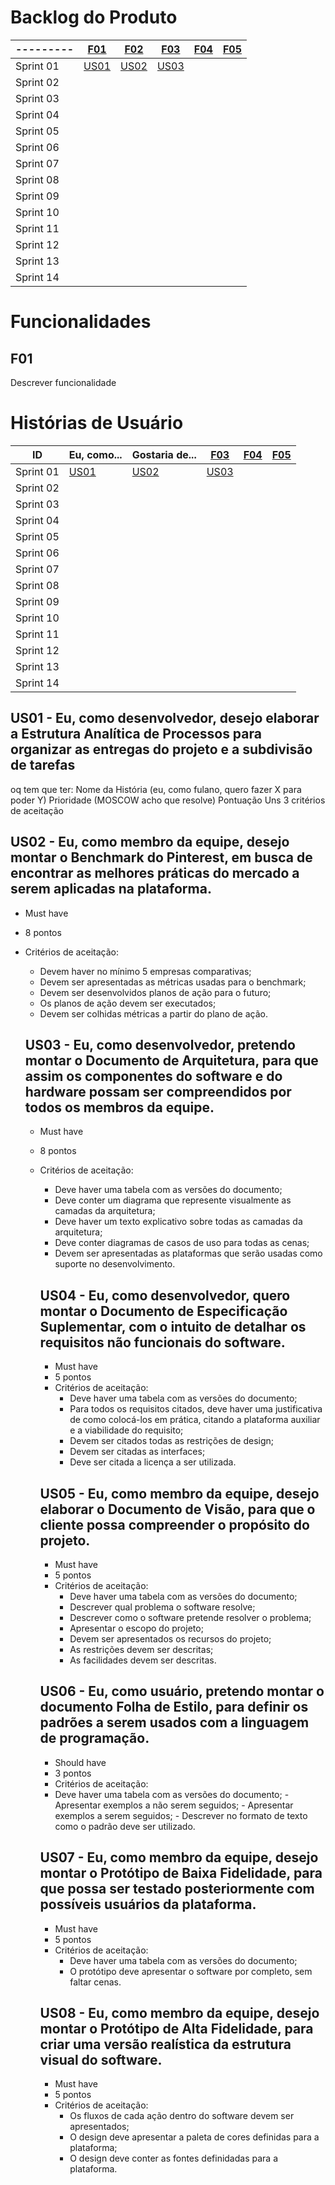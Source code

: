 # Backlog do Produto

| --------- | [F01](#f01) | [F02](#f02)  | [F03](#f03)  | [F04](#f04)  | [F05](#f05)  |
|--|--|--|--|--|--|
| Sprint 01 | [US01](#us01) | [US02](#us02)  | [US03](#us03)  |  | |
| Sprint 02 |  |  |  |  | |
| Sprint 03 |  |  |  |  | |
| Sprint 04 |  |  |  |  | |
| Sprint 05 |  |  |  |  | |
| Sprint 06 |  |  |  |  | |
| Sprint 07 |  |  |  |  | |
| Sprint 08 |  |  |  |  | |
| Sprint 09 |  |  |  |  | |
| Sprint 10 |  |  |  |  | |
| Sprint 11 |  |  |  |  | |
| Sprint 12 |  |  |  |  | |
| Sprint 13 |  |  |  |  | |
| Sprint 14 |  |  |  |  | |

# Funcionalidades

## F01
 Descrever funcionalidade

# Histórias de Usuário

| ID | Eu, como... | Gostaria de...  | [F03](#f03)  | [F04](#f04)  | [F05](#f05)  |
|--|--|--|--|--|--|
| Sprint 01 | [US01](#us01) | [US02](#us02)  | [US03](#us03)  |  | |
| Sprint 02 |  |  |  |  | |
| Sprint 03 |  |  |  |  | |
| Sprint 04 |  |  |  |  | |
| Sprint 05 |  |  |  |  | |
| Sprint 06 |  |  |  |  | |
| Sprint 07 |  |  |  |  | |
| Sprint 08 |  |  |  |  | |
| Sprint 09 |  |  |  |  | |
| Sprint 10 |  |  |  |  | |
| Sprint 11 |  |  |  |  | |
| Sprint 12 |  |  |  |  | |
| Sprint 13 |  |  |  |  | |
| Sprint 14 |  |  |  |  | |

## US01 - Eu, como desenvolvedor, desejo elaborar a Estrutura Analítica de Processos para organizar as entregas do projeto e a subdivisão de tarefas



oq tem que ter:
Nome da História (eu, como fulano, quero fazer X para poder Y)
Prioridade (MOSCOW acho que resolve)
Pontuação
Uns 3 critérios de aceitação

## US02 - Eu, como membro da equipe, desejo montar o Benchmark do Pinterest, em busca de encontrar as melhores práticas do mercado a serem aplicadas na plataforma.
- Must have
- 8 pontos
- Critérios de aceitação:
  - Devem haver no mínimo 5 empresas comparativas;
  - Devem ser apresentadas as métricas usadas para o benchmark;
  - Devem ser desenvolvidos planos de ação para o futuro;
  - Os planos de ação devem ser executados;
  - Devem ser colhidas métricas a partir do plano de ação.

  ## US03 - Eu, como desenvolvedor, pretendo montar o Documento de Arquitetura, para que assim os componentes do software e do hardware possam ser compreendidos por todos os membros da equipe.
  - Must have
  - 8 pontos
  - Critérios de aceitação:
    - Deve haver uma tabela com as versões do documento;
    - Deve conter um diagrama que represente visualmente as camadas da arquitetura;
    - Deve haver um texto explicativo sobre todas as camadas da arquitetura;
    - Deve conter diagramas de casos de uso para todas as cenas;
    - Devem ser apresentadas as plataformas que serão usadas como suporte no desenvolvimento.

    ## US04 - Eu, como desenvolvedor, quero montar o Documento de Especificação Suplementar, com o intuito de detalhar os requisitos não funcionais do software.
    - Must have
    - 5 pontos
    - Critérios de aceitação:
      - Deve haver uma tabela com as versões do documento;
      - Para todos os requisitos citados, deve haver uma justificativa de como colocá-los em prática, citando a plataforma auxiliar e a viabilidade do requisito;
      - Devem ser citados todas as restrições de design;
      - Devem ser citadas as interfaces;
      - Deve ser citada a licença a ser utilizada.

    ## US05 - Eu, como membro da equipe, desejo elaborar o Documento de Visão, para que o cliente possa compreender o propósito do projeto.
      - Must have
      - 5 pontos
      - Critérios de aceitação:
        - Deve haver uma tabela com as versões do documento;
        - Descrever qual problema o software resolve;
        - Descrever como o software pretende resolver o problema;
        - Apresentar o escopo do projeto;
        - Devem ser apresentados os recursos do projeto;
        - As restrições devem ser descritas;
        - As facilidades devem ser descritas.

    ## US06 - Eu, como usuário, pretendo montar o documento Folha de Estilo, para definir os padrões a serem usados com a linguagem de programação.
      - Should have
      - 3 pontos
      - Critérios de aceitação:
       - Deve haver uma tabela com as versões do documento;
        - Apresentar exemplos a não serem seguidos;
        - Apresentar exemplos a serem seguidos;
        - Descrever no formato de texto como o padrão deve ser utilizado.

    ## US07 - Eu, como membro da equipe, desejo montar o Protótipo de Baixa Fidelidade, para que possa ser testado posteriormente com possíveis usuários da plataforma.
    - Must have
    - 5 pontos
    - Critérios de aceitação:
        - Deve haver uma tabela com as versões do documento;
        - O protótipo deve apresentar o software por completo, sem faltar cenas.        

    ## US08 - Eu, como membro da equipe, desejo montar o Protótipo de Alta Fidelidade, para criar uma versão realística da estrutura visual do software.
    - Must have
    - 5 pontos
    - Critérios de aceitação:
      - Os fluxos de cada ação dentro do software devem ser apresentados;
      - O design deve apresentar a paleta de cores definidas para a plataforma;
      - O design deve conter as fontes definidadas para a plataforma.

